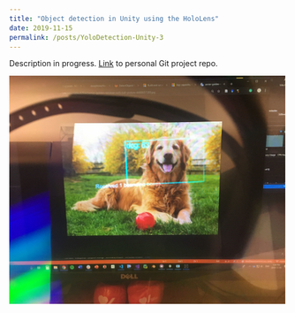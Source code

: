 ```yaml
---
title: "Object detection in Unity using the HoloLens"
date: 2019-11-15
permalink: /posts/YoloDetection-Unity-3
---
```


Description in progress. [Link](https://github.com/doughtmw/YoloDetectionHoloLens-Unity) to personal Git project repo.

<img src="/images/Yolo-Detection-Example.jpg" align="left" width="500">
